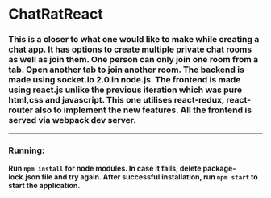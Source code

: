 # ChatRatReact
### This is a closer to what one would like to make while creating a chat app. It has options to create multiple private chat rooms as well as join them. One person can only join one room from a tab. Open another tab to join another room. The backend is made using socket.io 2.0 in node.js. The frontend is made using react.js unlike the previous iteration which was pure html,css and javascript. This one utilises react-redux, react-router also to implement the new features. All the frontend is served via webpack dev server. 

<hr/>

### Running:
**Run `npm install` for node modules. In case it fails, delete package-lock.json file and try again. After successful installation, run `npm start` to start the application.** 
